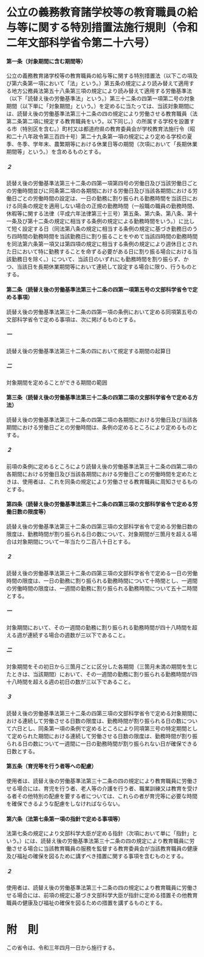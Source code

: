 # 公立の義務教育諸学校等の教育職員の給与等に関する特別措置法施行規則（令和二年文部科学省令第二十六号）
#### 第一条（対象期間に含む期間等）
公立の義務教育諸学校等の教育職員の給与等に関する特別措置法（以下この項及び第六条第一項において「法」という。）第五条の規定により読み替えて適用する地方公務員法第五十八条第三項の規定により読み替えて適用する労働基準法（以下「読替え後の労働基準法」という。）第三十二条の四第一項第二号の対象期間（以下単に「対象期間」という。）を定めるに当たっては、当該対象期間には、読替え後の労働基準法第三十二条の四の規定により労働させる教育職員（法第二条第二項に規定する教育職員をいう。以下同じ。）の所属する学校を設置する市（特別区を含む。）町村又は都道府県の教育委員会が学校教育法施行令（昭和二十八年政令第三百四十号）第二十九条第一項の規定により定める学校の夏季、冬季、学年末、農繁期等における休業日等の期間（次項において「長期休業期間等」という。）を含めるものとする。
##### ２
読替え後の労働基準法第三十二条の四第一項第四号の労働日及び当該労働日ごとの労働時間並びに同条第二項の各期間における労働日及び当該各期間における労働日ごとの労働時間の設定は、一日の勤務に割り振られる勤務時間を当該日における同条の規定を適用しない場合の正規の勤務時間（一般職の職員の勤務時間、休暇等に関する法律（平成六年法律第三十三号）第五条、第六条、第八条、第十一条及び第十二条の規定に相当する条例の規定による勤務時間をいう。）に比して短く設定する日（同法第八条の規定に相当する条例の規定に基づき勤務日のうち四時間の勤務時間を当該勤務日に割り振ることをやめて当該四時間の勤務時間を同法第六条第一項又は第四項の規定に相当する条例の規定により週休日とされた日において特に勤務することを命ずる必要がある日に割り振る場合における当該勤務日を除く。）について、当該日のいずれにも勤務時間を割り振らず、かつ、当該日を長期休業期間等において連続して設定する場合に限り、行うものとする。
#### 第二条（読替え後の労働基準法第三十二条の四第一項第五号の文部科学省令で定める事項）
読替え後の労働基準法第三十二条の四第一項の条例において定める同項第五号の文部科学省令で定める事項は、次に掲げるものとする。
##### 一
読替え後の労働基準法第三十二条の四において規定する期間の起算日
##### 二
対象期間を定めることができる期間の範囲
#### 第三条（読替え後の労働基準法第三十二条の四第二項の文部科学省令で定める方法）
読替え後の労働基準法第三十二条の四第二項の各期間における労働日及び当該各期間における労働日ごとの労働時間は、条例の定めるところにより定めるものとする。
##### ２
前項の条例に定めるところにより読替え後の労働基準法第三十二条の四第二項の各期間における労働日及び当該各期間における労働日ごとの労働時間を定めたときは、使用者は、これを同条の規定により労働させる教育職員に周知させるものとする。
#### 第四条（読替え後の労働基準法第三十二条の四第三項の文部科学省令で定める労働日数の限度等）
読替え後の労働基準法第三十二条の四第三項の文部科学省令で定める労働日数の限度は、勤務時間が割り振られる日の数について、対象期間が三箇月を超える場合は対象期間について一年当たり二百八十日とする。
##### ２
読替え後の労働基準法第三十二条の四第三項の文部科学省令で定める一日の労働時間の限度は、一日の勤務に割り振られる勤務時間について十時間とし、一週間の労働時間の限度は、一週間の勤務に割り振られる勤務時間について五十二時間とする。
##### 一
対象期間において、その一週間の勤務に割り振られる勤務時間が四十八時間を超える週が連続する場合の週数が三以下であること。
##### 二
対象期間をその初日から三箇月ごとに区分した各期間（三箇月未満の期間を生じたときは、当該期間）において、その一週間の勤務に割り振られる勤務時間が四十八時間を超える週の初日の数が三以下であること。
##### ３
読替え後の労働基準法第三十二条の四第三項の文部科学省令で定める対象期間における連続して労働させる日数の限度は、勤務時間が割り振られる日の数について六日とし、同条第一項の条例で定めるところにより同項第三号の特定期間として定められた期間における連続して労働させる日数の限度は、勤務時間が割り振られる日の数について一週間に一日の勤務時間が割り振られない日が確保できる日数とする。
#### 第五条（育児等を行う者等への配慮）
使用者は、読替え後の労働基準法第三十二条の四の規定により教育職員に労働させる場合には、育児を行う者、老人等の介護を行う者、職業訓練又は教育を受ける者その他特別の配慮を要する者については、これらの者が育児等に必要な時間を確保できるような配慮をしなければならない。
#### 第六条（法第七条第一項の指針で定める事項等）
法第七条の規定により文部科学大臣が定める指針（次項において単に「指針」という。）には、読替え後の労働基準法第三十二条の四の規定により教育職員に労働させる場合に当該教育職員の服務を監督する教育委員会が当該教育職員の健康及び福祉の確保を図るために講ずべき措置に関する事項を含むものとする。
##### ２
使用者は、読替え後の労働基準法第三十二条の四の規定により教育職員に労働させる場合には、前項の規定に基づき文部科学大臣が指針に定める措置その他教育職員の健康及び福祉の確保を図るための措置を講ずるものとする。
# 附　則
この省令は、令和三年四月一日から施行する。
